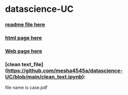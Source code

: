 # datascience-UC
### [readme file here](https://github.com/mesha4545a/datascience-UC/blob/main/web.ipynb)
### [html page here](https://github.com/mesha4545a/datascience-UC/blob/main/web_page.html)
### [Web page here](https://github.com/mesha4545a/datascience-UC/blob/main/web_screenshot.png)
### [clean text_file] (https://github.com/mesha4545a/datascience-UC/blob/main/clean_text.ipynb):
file name is case.pdf
